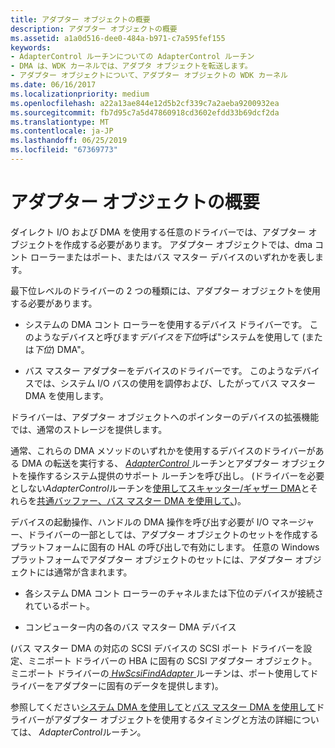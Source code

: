 ```yaml
---
title: アダプター オブジェクトの概要
description: アダプター オブジェクトの概要
ms.assetid: a1a0d516-dee0-484a-b971-c7a595fef155
keywords:
- AdapterControl ルーチンについての AdapterControl ルーチン
- DMA は、WDK カーネルでは、アダプタ オブジェクトを転送します。
- アダプター オブジェクトについて、アダプター オブジェクトの WDK カーネル
ms.date: 06/16/2017
ms.localizationpriority: medium
ms.openlocfilehash: a22a13ae844e12d5b2cf339c7a2aeba9200932ea
ms.sourcegitcommit: fb7d95c7a5d47860918cd3602efdd33b69dcf2da
ms.translationtype: MT
ms.contentlocale: ja-JP
ms.lasthandoff: 06/25/2019
ms.locfileid: "67369773"
---
```

# <a name="introduction-to-adapter-objects"></a>アダプター オブジェクトの概要





ダイレクト I/O および DMA を使用する任意のドライバーでは、アダプター オブジェクトを作成する必要があります。 アダプター オブジェクトでは、dma コント ローラーまたはポート、またはバス マスター デバイスのいずれかを表します。

最下位レベルのドライバーの 2 つの種類には、アダプター オブジェクトを使用する必要があります。

-   システムの DMA コント ローラーを使用するデバイス ドライバーです。 このようなデバイスと呼びます*デバイスを下位*呼ば"システムを使用して (または*下位*) DMA"。

-   バス マスター アダプターをデバイスのドライバーです。 このようなデバイスでは、システム I/O バスの使用を調停および、したがってバス マスター DMA を使用します。

ドライバーは、アダプター オブジェクトへのポインターのデバイスの拡張機能では、通常のストレージを提供します。

通常、これらの DMA メソッドのいずれかを使用するデバイスのドライバーがある DMA の転送を実行する、 [ *AdapterControl* ](https://docs.microsoft.com/windows-hardware/drivers/ddi/content/wdm/nc-wdm-driver_control)ルーチンとアダプター オブジェクトを操作するシステム提供のサポート ルーチンを呼び出し。 (ドライバーを必要としない*AdapterControl*ルーチンを[使用してスキャッター/ギャザー DMA](using-scatter-gather-dma.md)とそれらを[共通バッファー、バス マスター DMA を使用して、](using-common-buffer-bus-master-dma.md))。

デバイスの起動操作、ハンドルの DMA 操作を呼び出す必要が I/O マネージャー、ドライバーの一部としては、アダプター オブジェクトのセットを作成するプラットフォームに固有の HAL の呼び出しで有効にします。 任意の Windows プラットフォームでアダプター オブジェクトのセットには、アダプター オブジェクトには通常が含まれます。

-   各システム DMA コント ローラーのチャネルまたは下位のデバイスが接続されているポート。

-   コンピューター内の各のバス マスター DMA デバイス

(バス マスター DMA の対応の SCSI デバイスの SCSI ポート ドライバーを設定、ミニポート ドライバーの HBA に固有の SCSI アダプター オブジェクト。 ミニポート ドライバーの[ *HwScsiFindAdapter* ](https://docs.microsoft.com/previous-versions/windows/hardware/drivers/ff557300(v=vs.85))ルーチンは、ポート使用してドライバーをアダプターに固有のデータを提供します)。

参照してください[システム DMA を使用して](using-system-dma.md)と[バス マスター DMA を使用して](using-bus-master-dma.md)ドライバーがアダプター オブジェクトを使用するタイミングと方法の詳細については、 *AdapterControl*ルーチン。

 

 




